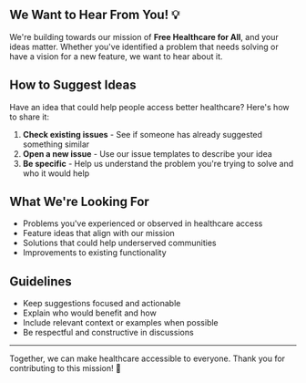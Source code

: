 ## We Want to Hear From You! 💡

We're building towards our mission of **Free Healthcare for All**, and your ideas matter. Whether you've identified a problem that needs solving or have a vision for a new feature, we want to hear about it.

## How to Suggest Ideas

Have an idea that could help people access better healthcare? Here's how to share it:

1. **Check existing issues** - See if someone has already suggested something similar
2. **Open a new issue** - Use our issue templates to describe your idea
3. **Be specific** - Help us understand the problem you're trying to solve and who it would help

## What We're Looking For

- Problems you've experienced or observed in healthcare access
- Feature ideas that align with our mission
- Solutions that could help underserved communities
- Improvements to existing functionality

## Guidelines

- Keep suggestions focused and actionable
- Explain who would benefit and how
- Include relevant context or examples when possible
- Be respectful and constructive in discussions

---

Together, we can make healthcare accessible to everyone. Thank you for contributing to this mission! 🌟
